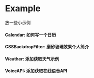 # Example
放一些小示例

#### Calendar: 如何写一个日历
#### CSSBackdropFilter: 磨砂玻璃效果个人简介
#### Weather: 添加获取天气示例
#### VoiceAPI: 添加获取在线语音API
